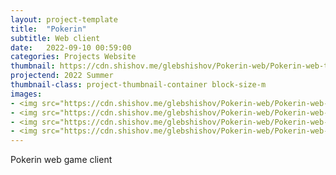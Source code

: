```yaml
---
layout: project-template
title:  "Pokerin"
subtitle: Web client
date:   2022-09-10 00:59:00
categories: Projects Website
thumbnail: https://cdn.shishov.me/glebshishov/Pokerin-web/Pokerin-web-thumbnail.webp
projectend: 2022 Summer
thumbnail-class: project-thumbnail-container block-size-m
images:
- <img src="https://cdn.shishov.me/glebshishov/Pokerin-web/Pokerin-web-1.webp" class="project-img-parameters img-size-full" alt="Pokerin-web-1">
- <img src="https://cdn.shishov.me/glebshishov/Pokerin-web/Pokerin-web-2.webp" class="project-img-parameters img-size-full" alt="Pokerin-web-2">
- <img src="https://cdn.shishov.me/glebshishov/Pokerin-web/Pokerin-web-3.webp" class="project-img-parameters img-size-full" alt="Pokerin-web-3">
- <img src="https://cdn.shishov.me/glebshishov/Pokerin-web/Pokerin-web-4.webp" class="project-img-parameters img-size-full" alt="Pokerin-web-4">
---
```

Pokerin web game client 